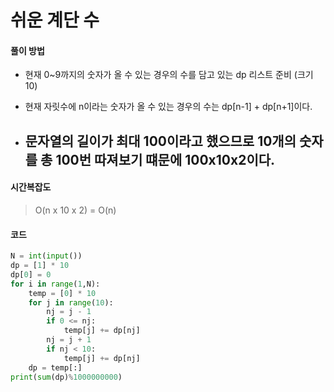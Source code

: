# 쉬운 계단 수

#### 풀이 방법

- 현재 0~9까지의 숫자가 올 수 있는 경우의 수를  담고 있는 dp 리스트 준비 (크기 10)
- 현재 자릿수에 n이라는 숫자가 올 수 있는 경우의 수는 dp[n-1] + dp[n+1]이다.

- 문자열의 길이가 최대 100이라고 했으므로 10개의 숫자를 총 100번 따져보기 떄문에 100x10x2이다.
  - 



#### 시간복잡도

> O(n x 10 x 2) = O(n)



#### 코드

```python
N = int(input())
dp = [1] * 10
dp[0] = 0
for i in range(1,N):
    temp = [0] * 10
    for j in range(10):
        nj = j - 1
        if 0 <= nj:
            temp[j] += dp[nj]
        nj = j + 1
        if nj < 10:
            temp[j] += dp[nj]
    dp = temp[:]
print(sum(dp)%1000000000)
```

